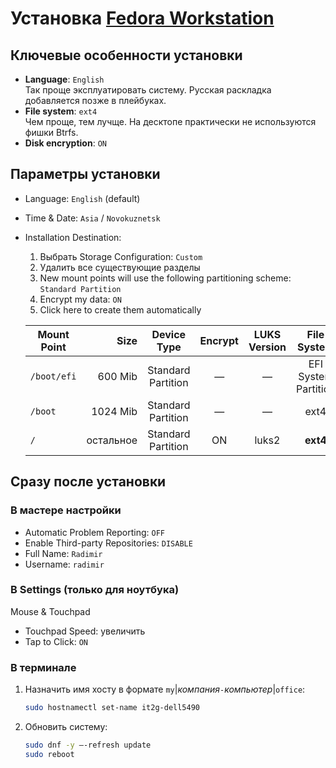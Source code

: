 # Установка [Fedora Workstation](https://fedoraproject.org/workstation/)

## Ключевые особенности установки

- **Language**: `English`  
  Так проще эксплуатировать систему. Русская раскладка добавляется позже в плейбуках.
- **File system**: `ext4`  
  Чем проще, тем лучще. На десктопе практически не используются фишки Btrfs.
- **Disk encryption**: `ON`

## Параметры установки

- Language: `English` (default)
- Time & Date: `Asia` / `Novokuznetsk`
- Installation Destination:
    1. Выбрать Storage Configuration: `Custom`
    1. Удалить все существующие разделы
    1. New mount points will use the following partitioning scheme: `Standard Partition`
    1. Encrypt my data: `ON`
    1. Click here to create them automatically

    | Mount Point | Size      | Device Type        | Encrypt | LUKS Version | File System
    | ----------- | --------: | :----------------: | :-----: | :----------: | :------------------:
    | `/boot/efi` |   600 Mib | Standard Partition | —       | —            | EFI System Partition
    | `/boot`     |  1024 Mib | Standard Partition | —       | —            | ext4
    | `/`         | остальное | Standard Partition | ON      | luks2        | **ext4**

## Сразу после установки

### В мастере настройки

- Automatic Problem Reporting: `OFF`
- Enable Third-party Repositories: `DISABLE`
- Full Name: `Radimir`
- Username: `radimir`

### В Settings (только для ноутбука)

Mouse & Touchpad
- Touchpad Speed: увеличить
- Tap to Click: `ON`

### В терминале

1. Назначить имя хосту в формате `my`|_компания_`-`_компьютер_|`office`:
    ```bash
    sudo hostnamectl set-name it2g-dell5490
    ```
1. Обновить систему:
    ```bash
    sudo dnf -y –-refresh update
    sudo reboot
    ```
